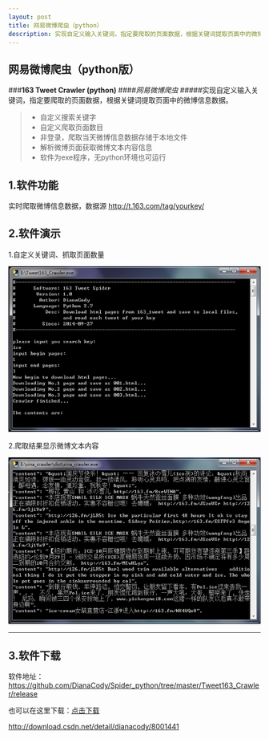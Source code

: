 ```yaml
---
layout: post
title: 网易微博爬虫（python）
description: 实现自定义输入关键词，指定要爬取的页面数据，根据关键词提取页面中的微博信息数据.
---
```


## 网易微博爬虫（python版）

###**163 Tweet Crawler (python)**
####*网易微博爬虫*
#####实现自定义输入关键词，指定要爬取的页面数据，根据关键词提取页面中的微博信息数据。

> * 自定义搜索关键字
> * 自定义爬取页面数目
> * 非登录，爬取当天微博信息数据存储于本地文件
> * 解析微博页面获取微博文本内容信息
> * 软件为exe程序，无python环境也可运行


## 1.软件功能

实时爬取微博信息数据，数据源 http://t.163.com/tag/yourkey/



## 2.软件演示

<i class="icon-chevron-sign-left"></i> 1.自定义关键词、抓取页面数量

![file-list](https://github.com/DianaCody/Spider_python/blob/master/Tweet163_Crawler/icon/TweetCrawler1.PNG)

<i class="icon-chevron-sign-left"></i> 2.爬取结果显示微博文本内容

![file-list](https://github.com/DianaCody/Spider_python/blob/master/Tweet163_Crawler/icon/TweetCrawler2.PNG)


---

## 3.软件下载

软件地址： https://github.com/DianaCody/Spider_python/tree/master/Tweet163_Crawler/release

也可以在这里下载：[点击下载](http://download.csdn.net/detail/dianacody/7659093)

http://download.csdn.net/detail/dianacody/8001441
